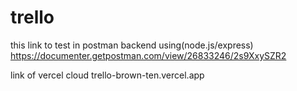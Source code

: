 # trello
this link to test in postman
backend using(node.js/express)
https://documenter.getpostman.com/view/26833246/2s9XxySZR2

link of vercel cloud
trello-brown-ten.vercel.app
